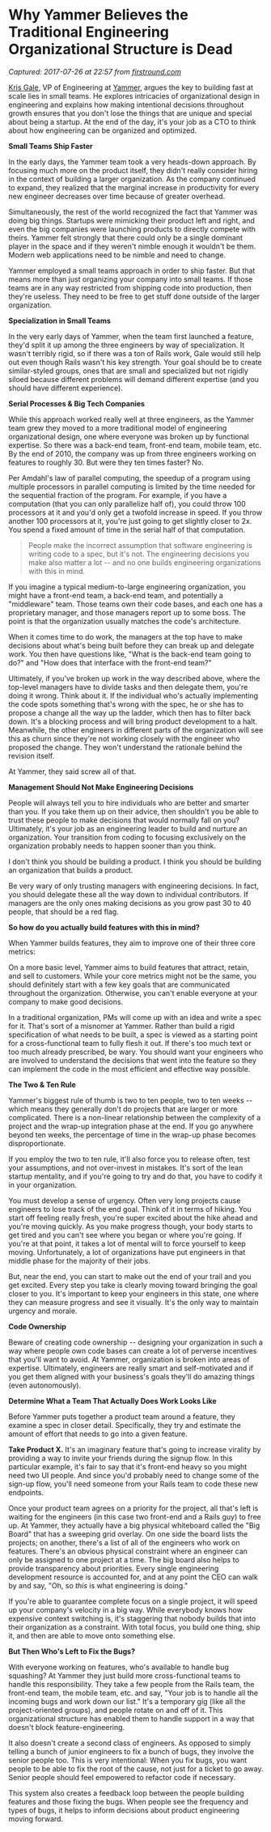 # Why Yammer Believes the Traditional Engineering Organizational Structure is Dead

_Captured: 2017-07-26 at 22:57 from [firstround.com](http://firstround.com/review/Why-Yammer-believes-the-traditional-engineering-organizational-structure-is-dead/)_

[Kris Gale](https://www.linkedin.com/in/kgale), VP of Engineering at [Yammer](https://www.yammer.com/), argues the key to building fast at scale lies in small teams. He explores intricacies of organizational design in engineering and explains how making intentional decisions throughout growth ensures that you don't lose the things that are unique and special about being a startup. At the end of the day, it's your job as a CTO to think about how engineering can be organized and optimized.

**Small Teams Ship Faster**

In the early days, the Yammer team took a very heads-down approach. By focusing much more on the product itself, they didn't really consider hiring in the context of building a larger organization. As the company continued to expand, they realized that the marginal increase in productivity for every new engineer decreases over time because of greater overhead.

Simultaneously, the rest of the world recognized the fact that Yammer was doing big things. Startups were mimicking their product left and right, and even the big companies were launching products to directly compete with theirs. Yammer felt strongly that there could only be a single dominant player in the space and if they weren't nimble enough it wouldn't be them. Modern web applications need to be nimble and need to change.

Yammer employed a small teams approach in order to ship faster. But that means more than just organizing your company into small teams. If those teams are in any way restricted from shipping code into production, then they're useless. They need to be free to get stuff done outside of the larger organization.

**Specialization in Small Teams**

In the very early days of Yammer, when the team first launched a feature, they'd split it up among the three engineers by way of specialization. It wasn't terribly rigid, so if there was a ton of Rails work, Gale would still help out even though Rails wasn't his key strength. Your goal should be to create similar-styled groups, ones that are small and specialized but not rigidly siloed because different problems will demand different expertise (and you should have different experience).

**Serial Processes & Big Tech Companies**

While this approach worked really well at three engineers, as the Yammer team grew they moved to a more traditional model of engineering organizational design, one where everyone was broken up by functional expertise. So there was a back-end team, front-end team, mobile team, etc. By the end of 2010, the company was up from three engineers working on features to roughly 30. But were they ten times faster? No.

Per Amdahl's law of parallel computing, the speedup of a program using multiple processors in parallel computing is limited by the time needed for the sequential fraction of the program. For example, if you have a computation (that you can only parallelize half of), you could throw 100 processors at it and you'd only get a twofold increase in speed. If you throw another 100 processors at it, you're just going to get slightly closer to 2x. You spend a fixed amount of time in the serial half of that computation.

> People make the incorrect assumption that software engineering is writing code to a spec, but it's not. The engineering decisions you make also matter a lot -- and no one builds engineering organizations with this in mind.

If you imagine a typical medium-to-large engineering organization, you might have a front-end team, a back-end team, and potentially a "middleware" team. Those teams own their code bases, and each one has a proprietary manager, and those managers report up to some boss. The point is that the organization usually matches the code's architecture.

When it comes time to do work, the managers at the top have to make decisions about what's being built before they can break up and delegate work. You then have questions like, "What is the back-end team going to do?" and "How does that interface with the front-end team?"

Ultimately, if you've broken up work in the way described above, where the top-level managers have to divide tasks and then delegate them, you're doing it wrong. Think about it. If the individual who's actually implementing the code spots something that's wrong with the spec, he or she has to propose a change all the way up the ladder, which then has to filter back down. It's a blocking process and will bring product development to a halt. Meanwhile, the other engineers in different parts of the organization will see this as churn since they're not working closely with the engineer who proposed the change. They won't understand the rationale behind the revision itself.

At Yammer, they said screw all of that.

**Management Should Not Make Engineering Decisions**

People will always tell you to hire individuals who are better and smarter than you. If you take them up on their advice, then shouldn't you be able to trust these people to make decisions that would normally fall on you? Ultimately, it's your job as an engineering leader to build and nurture an organization. Your transition from coding to focusing exclusively on the organization probably needs to happen sooner than you think.

I don't think you should be building a product. I think you should be building an organization that builds a product.

Be very wary of only trusting managers with engineering decisions. In fact, you should delegate these all the way down to individual contributors. If managers are the only ones making decisions as you grow past 30 to 40 people, that should be a red flag.

**So how do you actually build features with this in mind?**

When Yammer builds features, they aim to improve one of their three core metrics:

On a more basic level, Yammer aims to build features that attract, retain, and sell to customers. While your core metrics might not be the same, you should definitely start with a few key goals that are communicated throughout the organization. Otherwise, you can't enable everyone at your company to make good decisions.

In a traditional organization, PMs will come up with an idea and write a spec for it. That's sort of a misnomer at Yammer. Rather than build a rigid specification of what needs to be built, a spec is viewed as a starting point for a cross-functional team to fully flesh it out. If there's too much text or too much already prescribed, be wary. You should want your engineers who are involved to understand the decisions that went into the feature so they can implement the code in the most efficient and effective way possible.

**The Two & Ten Rule**

Yammer's biggest rule of thumb is two to ten people, two to ten weeks -- which means they generally don't do projects that are larger or more complicated. There is a non-linear relationship between the complexity of a project and the wrap-up integration phase at the end. If you go anywhere beyond ten weeks, the percentage of time in the wrap-up phase becomes disproportionate.

If you employ the two to ten rule, it'll also force you to release often, test your assumptions, and not over-invest in mistakes. It's sort of the lean startup mentality, and if you're going to try and do that, you have to codify it in your organization.

You must develop a sense of urgency. Often very long projects cause engineers to lose track of the end goal. Think of it in terms of hiking. You start off feeling really fresh, you're super excited about the hike ahead and you're moving quickly. As you make progress though, your body starts to get tired and you can't see where you began or where you're going. If you're at that point, it takes a lot of mental will to force yourself to keep moving. Unfortunately, a lot of organizations have put engineers in that middle phase for the majority of their jobs.

But, near the end, you can start to make out the end of your trail and you get excited. Every step you take is clearly moving toward bringing the goal closer to you. It's important to keep your engineers in this state, one where they can measure progress and see it visually. It's the only way to maintain urgency and morale.

**Code Ownership**

Beware of creating code ownership -- designing your organization in such a way where people own code bases can create a lot of perverse incentives that you'll want to avoid. At Yammer, organization is broken into areas of expertise. Ultimately, engineers are really smart and self-motivated and if you get them aligned with your business's goals they'll do amazing things (even autonomously).

**Determine What a Team That Actually Does Work Looks Like**

Before Yammer puts together a product team around a feature, they examine a spec in closer detail. Specifically, they try and estimate the amount of effort that needs to go into a given feature.

**Take Product X.** It's an imaginary feature that's going to increase virality by providing a way to invite your friends during the signup flow. In this particular example, it's fair to say that it's front-end heavy so you might need two UI people. And since you'd probably need to change some of the sign-up flow, you'll need someone from your Rails team to code these new endpoints.

Once your product team agrees on a priority for the project, all that's left is waiting for the engineers (in this case two front-end and a Rails guy) to free up. At Yammer, they actually have a big physical whiteboard called the "Big Board" that has a sweeping grid overlay. On one side the board lists the projects; on another, there's a list of all of the engineers who work on features. There's an obvious physical constraint where an engineer can only be assigned to one project at a time. The big board also helps to provide transparency about priorities. Every single engineering development resource is accounted for, and at any point the CEO can walk by and say, "Oh, so _this_ is what engineering is doing."

If you're able to guarantee complete focus on a single project, it will speed up your company's velocity in a big way. While everybody knows how expensive context switching is, it's staggering that nobody builds that into their organization as a constraint. With total focus, you build one thing, ship it, and then are able to move onto something else.

**But Then Who's Left to Fix the Bugs?**

With everyone working on features, who's available to handle bug squashing? At Yammer they just build more cross-functional teams to handle this responsibility. They take a few people from the Rails team, the front-end team, the mobile team, etc. and say, "Your job is to handle all the incoming bugs and work down our list." It's a temporary gig (like all the project-oriented groups), and people rotate on and off of it. This organizational structure has enabled them to handle support in a way that doesn't block feature-engineering.

It also doesn't create a second class of engineers. As opposed to simply telling a bunch of junior engineers to fix a bunch of bugs, they involve the senior people too. This is very intentional: When you fix bugs, you want people to be able to fix the root of the cause, not just for a ticket to go away. Senior people should feel empowered to refactor code if necessary.

This system also creates a feedback loop between the people building features and those fixing the bugs. When people see the frequency and types of bugs, it helps to inform decisions about product engineering moving forward.
